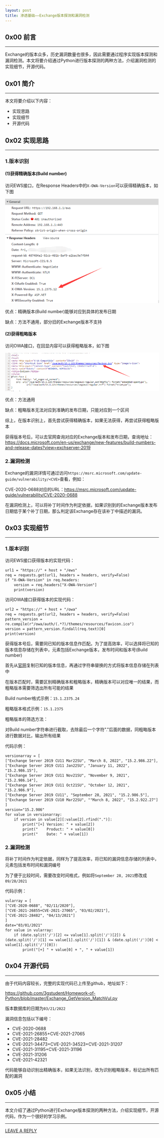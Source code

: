```yaml
---
layout: post
title: 渗透基础——Exchange版本探测和漏洞检测
---
```



## 0x00 前言
---

Exchange的版本众多，历史漏洞数量也很多，因此需要通过程序实现版本探测和漏洞检测。本文将要介绍通过Python进行版本探测的两种方法，介绍漏洞检测的实现细节，开源代码。

## 0x01 简介
---

本文将要介绍以下内容：

- 实现思路
- 实现细节
- 开源代码

## 0x02 实现思路
---

### 1.版本识别

#### (1)获得精确版本(Build number)

访问EWS接口，在Response Headers中的`X-OWA-Version`可以获得精确版本，如下图

![Alt text](https://raw.githubusercontent.com/3gstudent/BlogPic/master/2022-4-14/2-1.png)

优点：精确版本(Build number)能够对应到具体的发布日期

缺点：方法不通用，部分旧的Exchange版本不支持

#### (2)获得粗略版本

访问OWA接口，在回显内容可以获得粗略版本，如下图

![Alt text](https://raw.githubusercontent.com/3gstudent/BlogPic/master/2022-4-14/2-2.png)

优点：方法通用

缺点：粗略版本无法对应到准确的发布日期，只能对应到一个区间

综上，在版本识别上，首先尝试获得精确版本，如果无法获得，再尝试获得粗略版本

获得版本号后，可以去官网查询对应的Exchange版本和发布日期，查询地址：https://docs.microsoft.com/en-us/exchange/new-features/build-numbers-and-release-dates?view=exchserver-2019

### 2.漏洞检测

Exchange的漏洞详情可通过访问`https://msrc.microsoft.com/update-guide/vulnerability/<CVE>`查看，例如：

CVE-2020-0688对应的URL：https://msrc.microsoft.com/update-guide/vulnerability/CVE-2020-0688

在漏洞检测上，可以将补丁时间作为判定依据，如果识别到的Exchange版本发布日期低于某个补丁日期，那么判定该Exchange存在该补丁中描述的漏洞。

## 0x03 实现细节
---

### 1.版本识别

访问EWS接口获得版本的实现代码：

```
url1 = "https://" + host + "/ews"
req = requests.get(url1, headers = headers, verify=False)
if "X-OWA-Version" in req.headers:
    version = req.headers["X-OWA-Version"]
    print(version)
```

访问OWA接口获得版本的实现代码：

```
url2 = "https://" + host + "/owa"
req = requests.get(url2, headers = headers, verify=False)
pattern_version = re.compile(r"/owa/auth/(.*?)/themes/resources/favicon.ico")
version = pattern_version.findall(req.text)[0]
print(version)
```

获得版本号后，需要同已知的版本信息作匹配。为了提高效率，可以选择将已知的版本信息存储在列表中，元素包括Exchange版本，发布时间和版本号(Build number)

首先从[官网](https://docs.microsoft.com/en-us/exchange/new-features/build-numbers-and-release-dates?view=exchserver-2019)复制已知的版本信息，再通过字符串替换的方式将版本信息存储在列表中

在版本匹配时，需要区别精确版本和粗略版本，精确版本可以对应唯一的结果，而粗略版本需要筛选出所有可能的结果

Build number格式示例：`15.1.2375.24`

粗略版本格式示例：`15.1.2375`

粗略版本的筛选方法：

对Build number字符串进行截取，去除最后一个字符"."后面的数据，同粗略版本进行数据对比，输出所有结果

代码示例：

```
versionarray = [
["Exchange Server 2019 CU11 Mar22SU", "March 8, 2022", "15.2.986.22"],
["Exchange Server 2019 CU11 Jan22SU", "January 11, 2022", "15.2.986.15"],
["Exchange Server 2019 CU11 Nov21SU", "November 9, 2021", "15.2.986.14"],
["Exchange Server 2019 CU11 Oct21SU", "October 12, 2021", "15.2.986.9"],
["Exchange Server 2019 CU11", "September 28, 2021", "15.2.986.5"],
["Exchange Server 2019 CU10 Mar22SU", ""March 8, 2022", "15.2.922.27"]
]
version="15.2.986"
for value in versionarray:
    if version in value[2][:value[2].rfind(".")]:
        print("[+] Version: " + value[2])
       	print("    Product: " + value[0])
        print("    Date: " + value[1])
```

### 2.漏洞检测

将补丁时间作为判定依据，同样为了提高效率，将已知的漏洞信息存储的列表中，元素包括发布时间和漏洞编号

为了便于比较时间，需要改变时间格式，例如将`September 28, 2021`修改成`09/28/2021`

代码示例：

```
vularray = [
["CVE-2020-0688", "02/11/2020"],
["CVE-2021-26855+CVE-2021-27065", "03/02/2021"],
["CVE-2021-28482", "04/13/2021"]
]
date="03/01/2021"
for value in vularray:
    if (date.split('/')[2] <= value[1].split('/')[2]) & (date.split('/')[1] <= value[1].split('/')[1]) & (date.split('/')[0] < value[1].split('/')[0]):
        print("[+] " + value[0] + ", " + value[1])
```

## 0x04 开源代码
---

由于代码内容较长，完整的实现代码已上传至github，地址如下：

https://github.com/3gstudent/Homework-of-Python/blob/master/Exchange_GetVersion_MatchVul.py

版本数据库的日期为`03/21/2022`

漏洞信息包括以下编号：

- CVE-2020-0688
- CVE-2021-26855+CVE-2021-27065
- CVE-2021-28482
- CVE-2021-34473+CVE-2021-34523+CVE-2021-31207
- CVE-2021-31195+CVE-2021-31196
- CVE-2021-31206
- CVE-2021-42321

代码能够自动识别出精确版本，如果无法识别，改为识别粗略版本，标记出所有匹配的漏洞

## 0x05 小结
---

本文介绍了通过Python进行Exchange版本探测的两种方法，介绍实现细节，开源代码，作为一个很好的学习示例。

---


[LEAVE A REPLY](https://github.com/3gstudent/feedback/issues/new)


